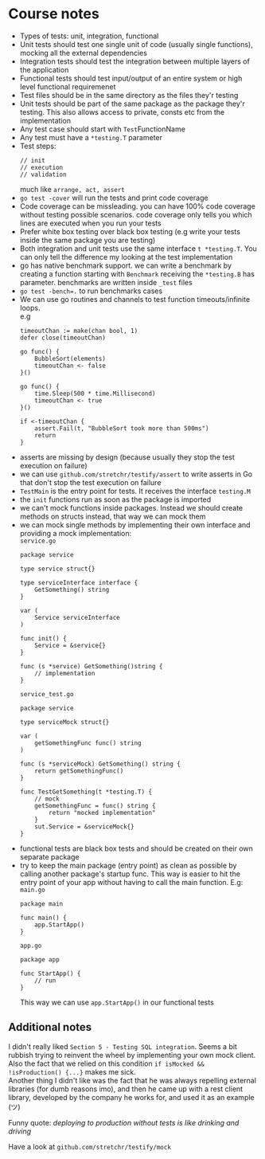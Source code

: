 # Course notes

- Types of tests: unit, integration, functional
- Unit tests should test one single unit of code (usually single functions), mocking all the external dependencies
- Integration tests should test the integration between multiple layers of the application
- Functional tests should test input/output of an entire system or high level functional requiremenet
- Test files should be in the same directory as the files they'r testing
- Unit tests should be part of the same package as the package they'r testing. This also allows access to private, consts etc from the implementation
- Any test case should start with `Test`FunctionName
- Any test must have a `*testing.T` parameter
- Test steps:
    ```golang
    // init
    // execution
    // validation
    ```
    much like `arrange, act, assert`
- `go test -cover` will run the tests and print code coverage
- Code coverage can be missleading. you can have 100% code coverage without testing possible scenarios. code coverage only tells you which lines are executed when you run your tests 
- Prefer white box testing over black box testing (e.g write your tests inside the same package you are testing)
- Both integration and unit tests use the same interface `t *testing.T`. You can only tell the difference my looking at the test implementation
- go has native benchmark support. we can write a benchmark by creating a function starting with `Benchmark` receiving the `*testing.B` has parameter. benchmarks are written inside `_test` files
- `go test -bench=.` to run benchmarks cases
- We can use go routines and channels to test function timeouts/infinite loops.  
    e.g
    ```golang
    timeoutChan := make(chan bool, 1)
	defer close(timeoutChan)

	go func() {
		BubbleSort(elements)
		timeoutChan <- false
	}()

	go func() {
		time.Sleep(500 * time.Millisecond)
		timeoutChan <- true
	}()

	if <-timeoutChan {
		assert.Fail(t, "BubbleSort took more than 500ms")
		return
	}
    ```
- asserts are missing by design (because usually they stop the test execution on failure)
- we can use `github.com/stretchr/testify/assert` to write asserts in Go that don't stop the test execution on failure
- `TestMain` is the entry point for tests. It receives the interface `testing.M`
- the `init` functions run as soon as the package is imported
- we can't mock functions inside packages. Instead we should create methods on structs instead, that way we can mock them
- we can mock single methods by implementing their own interface and providing a mock implementation:  
	`service.go`
	```golang
	package service

	type service struct{}

	type serviceInterface interface {
		GetSomething() string
	}

	var (
		Service serviceInterface
	)

	func init() {
		Service = &service{}
	}

	func (s *service) GetSomething()string {
		// implementation
	}
	```
	`service_test.go`
	```golang
	package service
	
	type serviceMock struct{}

	var (
		getSomethingFunc func() string
	)

	func (s *serviceMock) GetSomething() string {
		return getSomethingFunc()
	}

	func TestGetSomething(t *testing.T) {
		// mock
		getSomethingFunc = func() string {
			return "mocked implementation"
		}
		sut.Service = &serviceMock{}
	}
	```
- functional tests are black box tests and should be created on their own separate package
- try to keep the main package (entry point) as clean as possible by calling another package's startup func. This way is easier to hit the entry point of your app without having to call the main function. E.g:  
	`main.go`
	```golang
	package main

	func main() {
		app.StartApp()
	}
	```
	`app.go`
	```golang
	package app

	func StartApp() {
		// run
	}
	```
	This way we can use `app.StartApp()` in our functional tests

## Additional notes

I didn't really liked `Section 5 - Testing SQL integration`. Seems a bit rubbish trying to reinvent the wheel by implementing your own mock client. Also the fact that we relied on this condition `if isMocked && !isProduction() {...}` makes me sick.  
Another thing I didn't like was the fact that he was always repelling external libraries (for dumb reasons imo), and then he came up with a rest client library, developed by the company he works for, and used it as an example (ツ)

Funny quote:
*deploying to production without tests is like drinking and driving*

Have a look at `github.com/stretchr/testify/mock`